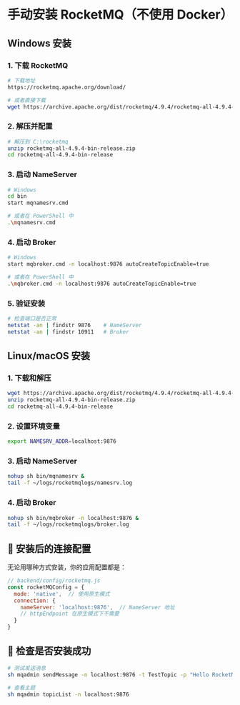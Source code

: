# 手动安装 RocketMQ（不使用 Docker）

## Windows 安装

### 1. 下载 RocketMQ
```bash
# 下载地址
https://rocketmq.apache.org/download/

# 或者直接下载
wget https://archive.apache.org/dist/rocketmq/4.9.4/rocketmq-all-4.9.4-bin-release.zip
```

### 2. 解压并配置
```bash
# 解压到 C:\rocketmq
unzip rocketmq-all-4.9.4-bin-release.zip
cd rocketmq-all-4.9.4-bin-release
```

### 3. 启动 NameServer
```bash
# Windows
cd bin
start mqnamesrv.cmd

# 或者在 PowerShell 中
.\mqnamesrv.cmd
```

### 4. 启动 Broker
```bash
# Windows  
start mqbroker.cmd -n localhost:9876 autoCreateTopicEnable=true

# 或者在 PowerShell 中
.\mqbroker.cmd -n localhost:9876 autoCreateTopicEnable=true
```

### 5. 验证安装
```bash
# 检查端口是否正常
netstat -an | findstr 9876    # NameServer
netstat -an | findstr 10911   # Broker
```

## Linux/macOS 安装

### 1. 下载和解压
```bash
wget https://archive.apache.org/dist/rocketmq/4.9.4/rocketmq-all-4.9.4-bin-release.zip
unzip rocketmq-all-4.9.4-bin-release.zip
cd rocketmq-all-4.9.4-bin-release
```

### 2. 设置环境变量
```bash
export NAMESRV_ADDR=localhost:9876
```

### 3. 启动 NameServer
```bash
nohup sh bin/mqnamesrv &
tail -f ~/logs/rocketmqlogs/namesrv.log
```

### 4. 启动 Broker
```bash
nohup sh bin/mqbroker -n localhost:9876 &
tail -f ~/logs/rocketmqlogs/broker.log
```

## 🎯 安装后的连接配置

无论用哪种方式安装，你的应用配置都是：

```javascript
// backend/config/rocketmq.js
const rocketMQConfig = {
  mode: 'native',  // 使用原生模式
  connection: {
    nameServer: 'localhost:9876',  // NameServer 地址
    // httpEndpoint 在原生模式下不需要
  }
}
```

## 🔧 检查是否安装成功

```bash
# 测试发送消息
sh mqadmin sendMessage -n localhost:9876 -t TestTopic -p "Hello RocketMQ"

# 查看主题
sh mqadmin topicList -n localhost:9876
``` 